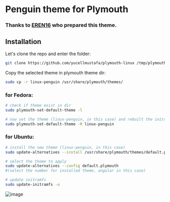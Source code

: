 # Penguin theme for Plymouth

### Thanks to [EREN16](https://www.gnome-look.org/p/1805336) who prepared this theme.

## Installation

Let's clone the repo and enter the folder:
```bash
git clone https://github.com/yucellmustafa/plymouth-linux /tmp/plymouth-linux && /tmp/plymouth-linux
```

Copy the selected theme in plymouth theme dir:
```bash
sudo cp -r linux-penguin /usr/share/plymouth/themes/
```

### for Fedora:
```bash
# check if theme exist in dir
sudo plymouth-set-default-theme -l

# now set the theme (linux-penguin, in this case) and rebuilt the initrd
sudo plymouth-set-default-theme -R linux-penguin
```

### for Ubuntu:
```bash
# install the new theme (linux-penguin, in this case)
sudo update-alternatives --install /usr/share/plymouth/themes/default.plymouth default.plymouth /usr/share/plymouth/themes/angular/linux-penguin.plymouth 100

# select the theme to apply
sudo update-alternatives --config default.plymouth
#(select the number for installed theme, angular in this case)

# update initramfs
sudo update-initramfs -u
```

![image](https://user-images.githubusercontent.com/49123562/228576333-24c6e63a-8c35-4892-9212-aae21e4c18bf.png)
